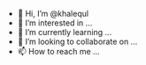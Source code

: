 - 👋 Hi, I’m @khalequl
- 👀 I’m interested in ...
- 🌱 I’m currently learning ...
- 💞️ I’m looking to collaborate on ...
- 📫 How to reach me ...

<!---
khalequl/khalequl is a ✨ special ✨ repository because its `README.md` (this file) appears on your GitHub profile.
You can click the Preview link to take a look at your changes.
--->
